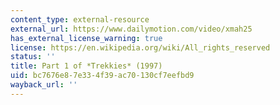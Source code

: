 ```yaml
---
content_type: external-resource
external_url: https://www.dailymotion.com/video/xmah25
has_external_license_warning: true
license: https://en.wikipedia.org/wiki/All_rights_reserved
status: ''
title: Part 1 of *Trekkies* (1997)
uid: bc7676e8-7e33-4f39-ac70-130cf7eefbd9
wayback_url: ''
---
```

